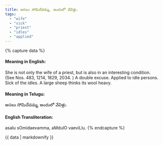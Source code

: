 ```yaml
---
title: అసలు సోమిదేవమ్మ, అందులో వేవిళ్లు.
tags:
  - "wife"
  - "sick"
  - "priest"
  - "idles"
  - "applied"
---
```


{% capture data %}
#### Meaning in English:
She is not only the wife of a priest, but is also in an interesting condition.
(See Nos. 483, 1214, 1829, 2034. )
A double excuse. Applied to idle persons.
Sick of the idles.
A large sheep thinks its wool heavy.

#### Meaning in Telugu:
అసలు సోమిదేవమ్మ, అందులో వేవిళ్లు.

#### English Transliteration:
asalu sOmidaevamma, aMdulO vaeviLlu.
{% endcapture %}

{{ data | markdownify }}

